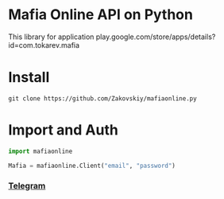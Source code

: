# Mafia Online API on Python
This library for application play.google.com/store/apps/details?id=com.tokarev.mafia
# Install
```
git clone https://github.com/Zakovskiy/mafiaonline.py
```

# Import and Auth
```python
import mafiaonline

Mafia = mafiaonline.Client("email", "password")
```

### [Telegram](https://t.me/zakovskiy)
